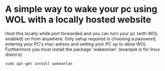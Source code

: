 # A simple way to wake your pc using WOL with a locally hosted website

Host this locally while port forwarded and you can turn your pc (with WOL enabled) on from anywhere.
Only setup required is choosing a password, entering your PC's mac-adress and setting your PC up to allow WOL
Furthermore you must install the package 'wakeonlan' (example is for linux distro's)

`sudo apt-get install wakeonlan`
